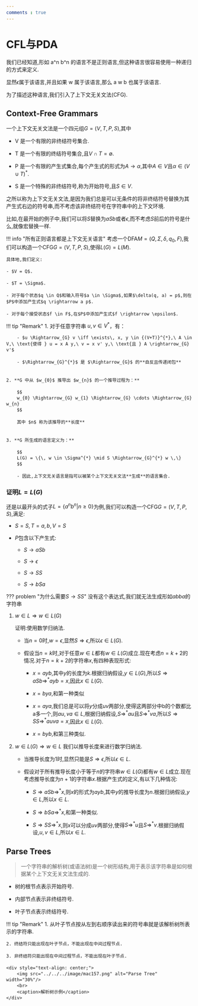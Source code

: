 ```yaml
---
comments : true
---
```


# CFL与PDA

我们已经知道,形如 a^n b^n 的语言不是正则语言,但这种语言很容易使用一种递归的方式来定义.

显然$\epsilon$属于该语言,并且如果 w 属于该语言,那么 a w b 也属于该语言.

为了描述这种语言,我们引入了上下文无关文法(CFG).

## Context-Free Grammars

一个上下文无关文法是一个四元组$G=(V, T, P, S)$,其中

- V 是一个有限的非终结符号集合.

- T 是一个有限的终结符号集合,且$V \cap T = \emptyset$.

- P 是一个有限的产生式集合,每个产生式的形式为$A \rightarrow \alpha$,其中$A \in V$且$\alpha \in (V \cup T)^*$.

- S 是一个特殊的非终结符号,称为开始符号,且$S \in V$.

之所以称为上下文无关文法,是因为我们总是可以无条件的将非终结符号替换为其产生式右边的符号串,而不考虑该非终结符号在字符串中的上下文环境.

比如,在最开始的例子中,我们可以将$S$替换为$a S b$或者$\epsilon$,而不考虑$S$前后的符号是什么,就像宏替换一样.

!!! info "所有正则语言都是上下文无关语言"
    考虑一个DFA$M=(Q, \Sigma, \delta, q_0, F)$,我们可以构造一个CFG$G=(V, T, P, S)$,使得$L(G)=L(M)$.

    具体地,我们定义:

    - $V = Q$.

    - $T = \Sigma$.

    - 对于每个状态$q \in Q$和输入符号$a \in \Sigma$,如果$\delta(q, a) = p$,则在$P$中添加产生式$q \rightarrow a p$.

    - 对于每个接受状态$f \in F$,在$P$中添加产生式$f \rightarrow \epsilon$.

!!! tip "Remark"
    1. 对于任意字符串 $u, v \in V^{*}$，有：

        - $u \Rightarrow_{G} v \iff \exists\, x, y \in {(V+T)}^{*},\ A \in V,\ \text{使得 } u = x A y,\ v = x v' y,\ \text{且 } A \rightarrow_{G} v'$

        - $\Rightarrow_{G}^{*}$ 是 $\Rightarrow_{G}$ 的**自反且传递闭包**


    2. **G 中从 $w_{0}$ 推导出 $w_{n}$ 的一个推导过程为：**

        $$
        w_{0} \Rightarrow_{G} w_{1} \Rightarrow_{G} \cdots \Rightarrow_{G} w_{n}
        $$

        其中 $n$ 称为该推导的**长度**


    3. **G 所生成的语言定义为：**

        $$
        L(G) = \{\, w \in \Sigma^{*} \mid S \Rightarrow_{G}^{*} w \,\}
        $$

        - 因此,上下文无关语言是指可以被某个上下文无关文法**生成**的语言集合.


### 证明$L=L(G)$

还是以最开头的式子$L=\{a^n b^n | n \geq 0\}$为例,我们可以构造一个CFG$G=(V, T, P, S)$,满足:

- $S = S,T = {a, b}, V = {S}$

- $P$包含以下产生式:

    - $S \rightarrow a S b$

    - $S \rightarrow \epsilon$

    - $S \rightarrow SS$

    - $S \rightarrow b S a$


??? problem "为什么需要$S \rightarrow SS$"
    没有这个表达式,我们就无法生成形如$abba$的字符串


1. $w \in L \Rightarrow w \in L(G)$

    证明:使用数学归纳法.

    - 当$n=0$时,$w=\epsilon$,显然$S \Rightarrow \epsilon$,所以$\epsilon \in L(G)$.

    - 假设当$n=k$时,对于任意$w \in L$都有$w \in L(G)$成立.现在考虑$n=k+2$的情况.对于$n=k+2$的字符串$x$,有四种表现形式:

        - $x = a y b$,其中$y$的长度为$k$.根据归纳假设,$y \in L(G)$,所以$S \Rightarrow a S b \Rightarrow^* a y b = x$,因此$x \in L(G)$.

        - $x = b y a$,和第一种类似

        - $x = a y a$,我们总是可以将$y$分成$u v$两部分,使得这两部分中b的个数都比a多一个,则$au,va \in L$,根据归纳假设,$S \Rightarrow^* au$且$S \Rightarrow^* va$,所以$S \Rightarrow SS \Rightarrow^* au va = x$,因此$x \in L(G)$.

        - $x = b y b$,和第三种类似.

2. $w \in L(G) \Rightarrow w \in L$
    我们以推导长度来进行数学归纳法.

    - 当推导长度为1时,显然只能是$S \Rightarrow \epsilon$,所以$\epsilon \in L$.

    - 假设对于所有推导长度小于等于$n$的字符串$w \in L(G)$都有$w \in L$成立.现在考虑推导长度为$n+1$的字符串$x$.根据产生式的定义,有以下几种情况:

        - $S \Rightarrow a S b \Rightarrow^* x$,则$x$的形式为$a y b$,其中$y$的推导长度为$n$.根据归纳假设,$y \in L$,所以$x \in L$.

        - $S \Rightarrow b S a \Rightarrow^* x$,和第一种类似.

        - $S \Rightarrow SS \Rightarrow^* x$,则$x$可以分成$u v$两部分,使得$S \Rightarrow^* u$且$S \Rightarrow^* v$.根据归纳假设,$u, v \in L$,所以$x \in L$.

## Parse Trees
> 一个字符串的解析树(或语法树)是一个树形结构,用于表示该字符串是如何根据某个上下文无关文法生成的.

- 树的根节点表示开始符号.

- 内部节点表示非终结符号.

- 叶子节点表示终结符号.

!!! tip "Remark"
    1. 从叶子节点按从左到右顺序读出来的符号串就是该解析树所表示的字符串.

    2. 终结符只能出现在叶子节点，不能出现在中间过程节点.

    3. 非终结符只能出现在中间过程节点，不能出现在叶子节点.

    <div style="text-align: center;">
        <img src="../../../image/mac157.png" alt="Parse Tree" width="30%"/>
        <br>
        <caption>解析树示例</caption>
    </div>